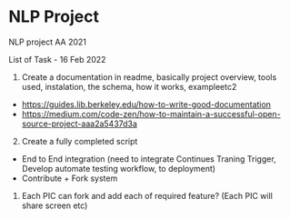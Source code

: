 # NLP Project
NLP project AA 2021

List of Task - 16 Feb 2022
1. Create a documentation in readme, basically project overview, tools used, instalation, the schema, how it works, exampleetc2
  - https://guides.lib.berkeley.edu/how-to-write-good-documentation
  - https://medium.com/code-zen/how-to-maintain-a-successful-open-source-project-aaa2a5437d3a    
2.  Create a fully completed script
  - End to End integration (need to integrate Continues Traning Trigger, Develop automate testing workflow, to deployment)
  - Contribute + Fork system


1. Each PIC can fork and add each of required feature? (Each PIC will share screen etc)

